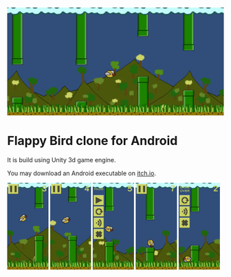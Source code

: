 ![Banner image](Screenshots/Banner.jpg)
# Flappy Bird clone for Android

It is build using Unity 3d game engine.

You may download an Android executable on [itch.io](https://snma.itch.io/flappybird-clone).


  <div width="100%" style="display: inline-block;">
    <img width="19%" src="https://github.com/sn-ma/FlappyBird/blob/main/Screenshots/Play1.jpg">
    <img width="19%" src="https://github.com/sn-ma/FlappyBird/blob/0cc028ed27c776471fa213bf576ae77fa0d9eee5/Screenshots/Play2.jpg">
    <img width="19%" src="https://github.com/sn-ma/FlappyBird/blob/0cc028ed27c776471fa213bf576ae77fa0d9eee5/Screenshots/Pause1.jpg">
    <img width="19%" src="https://github.com/sn-ma/FlappyBird/blob/0cc028ed27c776471fa213bf576ae77fa0d9eee5/Screenshots/Dead1.jpg">
    <img width="19%" src="https://github.com/sn-ma/FlappyBird/blob/0cc028ed27c776471fa213bf576ae77fa0d9eee5/Screenshots/Dead2.jpg">
</div>
